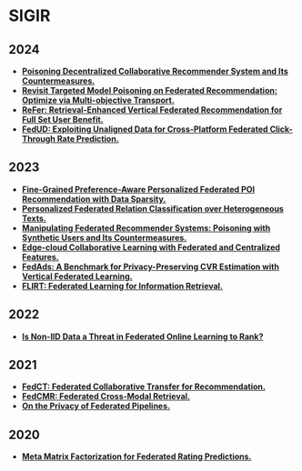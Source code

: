 # SIGIR

## 2024

- **[Poisoning Decentralized Collaborative Recommender System and Its Countermeasures.](https://arxiv.org/pdf/2404.01177)**
- **[Revisit Targeted Model Poisoning on Federated Recommendation: Optimize via Multi-objective Transport.](https://dl.acm.org/doi/abs/10.1145/3626772.3657764)**
- **[ReFer: Retrieval-Enhanced Vertical Federated Recommendation for Full Set User Benefit.](https://dl.acm.org/doi/pdf/10.1145/3626772.3657763)**
- **[FedUD: Exploiting Unaligned Data for Cross-Platform Federated Click-Through Rate Prediction.](https://arxiv.org/pdf/2407.18472)**

## 2023

- **[Fine-Grained Preference-Aware Personalized Federated POI Recommendation with Data Sparsity.](https://dl.acm.org/doi/abs/10.1145/3539618.3591688)**
- **[Personalized Federated Relation Classification over Heterogeneous Texts.](https://dl.acm.org/doi/pdf/10.1145/3539618.3591748)**
- **[Manipulating Federated Recommender Systems: Poisoning with Synthetic Users and Its Countermeasures.](https://arxiv.org/pdf/2304.03054)**
- **[Edge-cloud Collaborative Learning with Federated and Centralized Features.](https://arxiv.org/pdf/2304.05871)**
- **[FedAds: A Benchmark for Privacy-Preserving CVR Estimation with Vertical Federated Learning.](https://arxiv.org/pdf/2305.08328)**
- **[FLIRT: Federated Learning for Information Retrieval.](https://web.archive.org/web/20230720041431id_/https://dl.acm.org/doi/pdf/10.1145/3539618.3591926)**

## 2022

- **[Is Non-IID Data a Threat in Federated Online Learning to Rank?](https://arxiv.org/pdf/2204.09272)**

## 2021

- **[FedCT: Federated Collaborative Transfer for Recommendation.](https://yongfeng.me/attach/liu-sigir2021.pdf)**
- **[FedCMR: Federated Cross-Modal Retrieval.](https://xubo123456.github.io/files/2021%20%E5%AE%97%E6%9E%97%E6%9E%97%20SIGIR.pdf)**
- **[On the Privacy of Federated Pipelines.](https://dl.acm.org/doi/abs/10.1145/3404835.3462996)**

## 2020

- **[Meta Matrix Factorization for Federated Rating Predictions.](https://arxiv.org/pdf/1910.10086)**